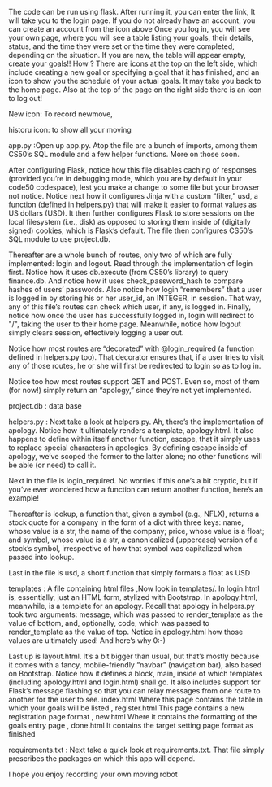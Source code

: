 

The code can be run using flask. After running it, you can enter the link, It will take you to the login page. If you do not
already have an account, you can create an account from the icon above Once you log in, you will see your own page, where you
will see a table listing your goals, their details, status, and the time they were set or the time they were completed,
depending on the situation. If you are new, the table will appear empty, create your goals!! How ? There are icons at the top
on the left side, which include creating a new goal or specifying a goal that it has finished, and an icon to show you the
schedule of your actual goals. It may take you back to the home page. Also at the top of the page on the right side there is an icon to log out!

New icon: To record newmove,


historu icon: to show all your moving

app.py :Open up app.py. Atop the file are a bunch of imports, among them CS50’s SQL module and a few helper functions. More on those soon.

After configuring Flask, notice how this file disables caching of responses (provided you’re in debugging mode, which you are by default in your code50 codespace), lest you make a change to some file but your browser not notice. Notice next how it configures Jinja with a custom “filter,” usd, a function (defined in helpers.py) that will make it easier to format values as US dollars (USD). It then further configures Flask to store sessions on the local filesystem (i.e., disk) as opposed to storing them inside of (digitally signed) cookies, which is Flask’s default. The file then configures CS50’s SQL module to use project.db.

Thereafter are a whole bunch of routes, only two of which are fully implemented: login and logout. Read through the implementation of login first. Notice how it uses db.execute (from CS50’s library) to query finance.db. And notice how it uses check_password_hash to compare hashes of users’ passwords. Also notice how login “remembers” that a user is logged in by storing his or her user_id, an INTEGER, in session. That way, any of this file’s routes can check which user, if any, is logged in. Finally, notice how once the user has successfully logged in, login will redirect to "/", taking the user to their home page. Meanwhile, notice how logout simply clears session, effectively logging a user out.

Notice how most routes are “decorated” with @login_required (a function defined in helpers.py too). That decorator ensures that, if a user tries to visit any of those routes, he or she will first be redirected to login so as to log in.

Notice too how most routes support GET and POST. Even so, most of them (for now!) simply return an “apology,” since they’re not yet implemented.

project.db : data base

helpers.py : Next take a look at helpers.py. Ah, there’s the implementation of apology. Notice how it ultimately renders a template, apology.html. It also happens to define within itself another function, escape, that it simply uses to replace special characters in apologies. By defining escape inside of apology, we’ve scoped the former to the latter alone; no other functions will be able (or need) to call it.

Next in the file is login_required. No worries if this one’s a bit cryptic, but if you’ve ever wondered how a function can return another function, here’s an example!

Thereafter is lookup, a function that, given a symbol (e.g., NFLX), returns a stock quote for a company in the form of a dict with three keys: name, whose value is a str, the name of the company; price, whose value is a float; and symbol, whose value is a str, a canonicalized (uppercase) version of a stock’s symbol, irrespective of how that symbol was capitalized when passed into lookup.

Last in the file is usd, a short function that simply formats a float as USD

templates : A file containing html files ,Now look in templates/. In login.html is, essentially, just an HTML form, stylized with Bootstrap. In apology.html, meanwhile, is a template for an apology. Recall that apology in helpers.py took two arguments: message, which was passed to render_template as the value of bottom, and, optionally, code, which was passed to render_template as the value of top. Notice in apology.html how those values are ultimately used! And here’s why 0:-)

Last up is layout.html. It’s a bit bigger than usual, but that’s mostly because it comes with a fancy, mobile-friendly “navbar” (navigation bar), also based on Bootstrap. Notice how it defines a block, main, inside of which templates (including apology.html and login.html) shall go. It also includes support for Flask’s message flashing so that you can relay messages from one route to another for the user to see.
index.html Where this page contains the table in which your goals will be listed , register.html This page contains a new registration page format , new.html Where it contains the formatting of the goals entry page , done.html It contains the target setting page format as finished

requirements.txt : Next take a quick look at requirements.txt. That file simply prescribes the packages on which this app will depend.


I hope you enjoy recording your own moving robot